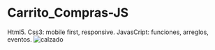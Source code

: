 # Carrito_Compras-JS

Html5.
Css3: mobile first, responsive.
JavasCript: funciones, arreglos, eventos.
![calzado](https://user-images.githubusercontent.com/84733911/161121163-a7ff1abd-cd75-4638-8745-1c0217dd446b.png)
